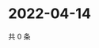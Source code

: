 # 2022-04-14

共 0 条

<!-- BEGIN WEIBO -->
<!-- 最后更新时间 Thu Apr 14 2022 11:04:05 GMT+0800 (China Standard Time) -->

<!-- END WEIBO -->

